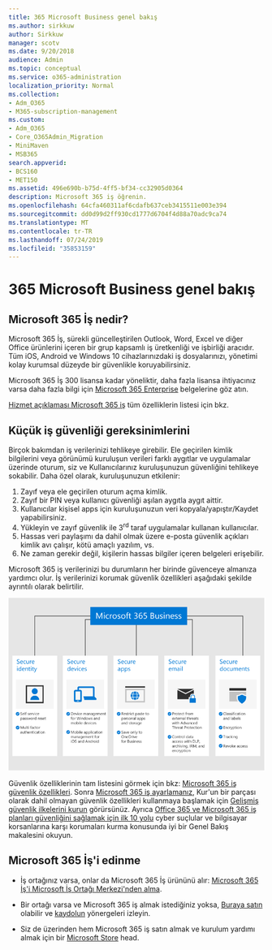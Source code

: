 ```yaml
---
title: 365 Microsoft Business genel bakış
ms.author: sirkkuw
author: Sirkkuw
manager: scotv
ms.date: 9/20/2018
audience: Admin
ms.topic: conceptual
ms.service: o365-administration
localization_priority: Normal
ms.collection:
- Adm_O365
- M365-subscription-management
ms.custom:
- Adm_O365
- Core_O365Admin_Migration
- MiniMaven
- MSB365
search.appverid:
- BCS160
- MET150
ms.assetid: 496e690b-b75d-4ff5-bf34-cc32905d0364
description: Microsoft 365 iş öğrenin.
ms.openlocfilehash: 64cfa460311af6cdafb637ceb3415511e003e394
ms.sourcegitcommit: dd0d99d2ff930cd1777d6704f4d88a70adc9ca74
ms.translationtype: MT
ms.contentlocale: tr-TR
ms.lasthandoff: 07/24/2019
ms.locfileid: "35853159"
---
```

# <a name="overview-of-microsoft-365-business"></a>365 Microsoft Business genel bakış

## <a name="what-is-microsoft-365-business"></a>Microsoft 365 İş nedir?

Microsoft 365 İş, sürekli güncelleştirilen Outlook, Word, Excel ve diğer Office ürünlerini içeren bir grup kapsamlı iş üretkenliği ve işbirliği aracıdır. Tüm iOS, Android ve Windows 10 cihazlarınızdaki iş dosyalarınızı, yönetimi kolay kurumsal düzeyde bir güvenlikle koruyabilirsiniz.
  
Microsoft 365 İş 300 lisansa kadar yöneliktir, daha fazla lisansa ihtiyacınız varsa daha fazla bilgi için [Microsoft 365 Enterprise](https://go.microsoft.com/fwlink/p/?linkid=860986) belgelerine göz atın.

[Hizmet açıklaması Microsoft 365 iş](https://docs.microsoft.com/office365/servicedescriptions/microsoft-365-service-descriptions/microsoft-365-business-service-description) tüm özelliklerin listesi için bkz.
  
## <a name="small-business-security-needs"></a>Küçük iş güvenliği gereksinimlerini

Birçok bakımdan iş verilerinizi tehlikeye girebilir. Ele geçirilen kimlik bilgilerini veya görünümü kuruluşun verileri farklı aygıtlar ve uygulamalar üzerinde oturum, siz ve Kullanıcılarınız kuruluşunuzun güvenliğini tehlikeye sokabilir. Daha özel olarak, kuruluşunuzun etkilenir:

1. Zayıf veya ele geçirilen oturum açma kimlik.
2. Zayıf bir PIN veya kullanıcı güvenliği aşılan aygıtla aygıt aittir.
3. Kullanıcılar kişisel apps için kuruluşunuzun veri kopyala/yapıştır/Kaydet yapabilirsiniz.
4. Yükleyin ve zayıf güvenlik ile 3<sup>rd</sup> taraf uygulamalar kullanan kullanıcılar.
5. Hassas veri paylaşımı da dahil olmak üzere e-posta güvenlik açıkları kimlik avı çalışır, kötü amaçlı yazılım, vs.
6. Ne zaman gerekir değil, kişilerin hassas bilgiler içeren belgeleri erişebilir.

Microsoft 365 iş verilerinizi bu durumların her birinde güvenceye almanıza yardımcı olur. İş verilerinizi korumak güvenlik özellikleri aşağıdaki şekilde ayrıntılı olarak belirtilir.

![M365B işinizi nasıl koruduğunu gösteren şekil.](media/m365businessvalueadd.png)

Güvenlik özelliklerinin tam listesini görmek için bkz: [Microsoft 365 iş güvenlik özellikleri](security-features.md). Sonra [Microsoft 365 iş ayarlamanız](set-up.md), Kur'un bir parçası olarak dahil olmayan güvenlik özellikleri kullanmaya başlamak için [Gelişmiş güvenlik ilkelerini kurun](set-up-advanced-security.md) görürsünüz. Ayrıca [Office 365 ve Microsoft 365 iş planları güvenliğini sağlamak için ilk 10 yolu](https://docs.microsoft.com/office365/admin/security-and-compliance/secure-your-business-data) cyber suçlular ve bilgisayar korsanlarına karşı korumaları kurma konusunda iyi bir Genel Bakış makalesini okuyun.

## <a name="get-microsoft-365-business"></a>Microsoft 365 İş'i edinme

- İş ortağınız varsa, onlar da Microsoft 365 İş ürününü alır: [Microsoft 365 İş'i Microsoft İş Ortağı Merkezi'nden alma](get-microsoft-365-business.md#get-microsoft-365-business-from-microsoft-partner-center).

- Bir ortağı varsa ve Microsoft 365 iş almak istediğiniz yoksa, [Buraya satın](https://www.microsoft.com/microsoft-365/business) olabilir ve [kaydolun](sign-up.md) yönergeleri izleyin.

- Siz de üzerinden hem Microsoft 365 iş satın almak ve kurulum yardımı almak için bir [Microsoft Store](https://www.microsoft.com/en-us/store/locations/find-a-store?icid=en-us_UF_FAS) head.
